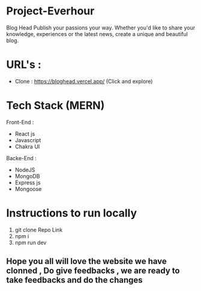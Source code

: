 # Project-Everhour 
Blog Head 
Publish your passions your way. Whether you'd like to share your knowledge, experiences or the latest news, create a unique and beautiful blog.

# URL's :
* Clone : https://bloghead.vercel.app/ (Click and explore)

# Tech Stack (MERN)
Front-End :
* React js
* Javascript
* Chakra UI

Backe-End :
* NodeJS
* MongoDB
* Express js
* Mongoose


# Instructions to run locally
1. git clone Repo Link
2. npm i
3. npm run dev


## Hope you all will love the website we have clonned , Do give feedbacks , we are ready to take feedbacks and do the changes #

